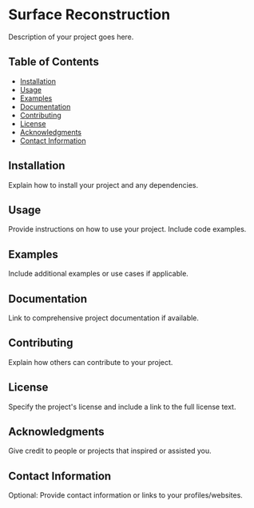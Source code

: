 # Surface Reconstruction

Description of your project goes here.

## Table of Contents
- [Installation](#installation)
- [Usage](#usage)
- [Examples](#examples)
- [Documentation](#documentation)
- [Contributing](#contributing)
- [License](#license)
- [Acknowledgments](#acknowledgments)
- [Contact Information](#contact-information)

## Installation

Explain how to install your project and any dependencies.

## Usage

Provide instructions on how to use your project. Include code examples.

## Examples

Include additional examples or use cases if applicable.

## Documentation

Link to comprehensive project documentation if available.

## Contributing

Explain how others can contribute to your project.

## License

Specify the project's license and include a link to the full license text.

## Acknowledgments

Give credit to people or projects that inspired or assisted you.

## Contact Information

Optional: Provide contact information or links to your profiles/websites.
